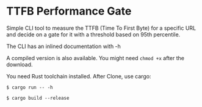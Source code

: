 # TTFB Performance Gate 

Simple CLI tool to measure the TTFB (Time To First Byte) for a specific URL and decide on a gate for it with a threshold based on 95th percentile.

The CLI has an inlined documentation with -h

A compiled version is also available. You might need `chmod +x` after the download.

You need Rust toolchain installed. After Clone, use cargo:

```
$ cargo run -- -h
```

```
$ cargo build --release
```